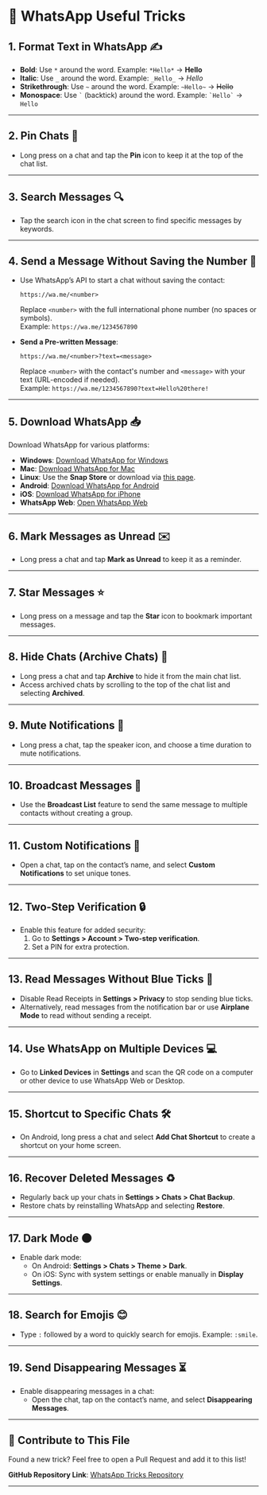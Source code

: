 # 📱 WhatsApp Useful Tricks

## 1. **Format Text in WhatsApp** ✍️
   - **Bold**: Use `*` around the word. Example: `*Hello*` → **Hello**
   - **Italic**: Use `_` around the word. Example: `_Hello_` → *Hello*
   - **Strikethrough**: Use `~` around the word. Example: `~Hello~` → ~~Hello~~
   - **Monospace**: Use ``` ` ``` (backtick) around the word. Example: `` `Hello` `` → `Hello`

---

## 2. **Pin Chats** 📌
   - Long press on a chat and tap the **Pin** icon to keep it at the top of the chat list.

---

## 3. **Search Messages** 🔍
   - Tap the search icon in the chat screen to find specific messages by keywords.

---

## 4. **Send a Message Without Saving the Number** 📨
   - Use WhatsApp’s API to start a chat without saving the contact:
     ```
     https://wa.me/<number>
     ```
     Replace `<number>` with the full international phone number (no spaces or symbols).  
     Example: `https://wa.me/1234567890`
     
   - **Send a Pre-written Message**:
     ```
     https://wa.me/<number>?text=<message>
     ```
     Replace `<number>` with the contact's number and `<message>` with your text (URL-encoded if needed).  
     Example: `https://wa.me/1234567890?text=Hello%20there!`

---

## 5. **Download WhatsApp** 📥
   Download WhatsApp for various platforms:

   - **Windows**: [Download WhatsApp for Windows](https://www.whatsapp.com/download)
   - **Mac**: [Download WhatsApp for Mac](https://www.whatsapp.com/download)
   - **Linux**: Use the **Snap Store** or download via [this page](https://snapcraft.io/whatsapp-for-linux).
   - **Android**: [Download WhatsApp for Android](https://play.google.com/store/apps/details?id=com.whatsapp)
   - **iOS**: [Download WhatsApp for iPhone](https://apps.apple.com/app/whatsapp-messenger/id310633997)
   - **WhatsApp Web**: [Open WhatsApp Web](https://web.whatsapp.com/)

---

## 6. **Mark Messages as Unread** ✉️
   - Long press a chat and tap **Mark as Unread** to keep it as a reminder.

---

## 7. **Star Messages** ⭐
   - Long press on a message and tap the **Star** icon to bookmark important messages.

---

## 8. **Hide Chats (Archive Chats)** 📂
   - Long press a chat and tap **Archive** to hide it from the main chat list.
   - Access archived chats by scrolling to the top of the chat list and selecting **Archived**.

---

## 9. **Mute Notifications** 🔕
   - Long press a chat, tap the speaker icon, and choose a time duration to mute notifications.

---

## 10. **Broadcast Messages** 📣
   - Use the **Broadcast List** feature to send the same message to multiple contacts without creating a group.

---

## 11. **Custom Notifications** 🎵
   - Open a chat, tap on the contact’s name, and select **Custom Notifications** to set unique tones.

---

## 12. **Two-Step Verification** 🔒
   - Enable this feature for added security:
     1. Go to **Settings > Account > Two-step verification**.
     2. Set a PIN for extra protection.

---

## 13. **Read Messages Without Blue Ticks** 👀
   - Disable Read Receipts in **Settings > Privacy** to stop sending blue ticks.
   - Alternatively, read messages from the notification bar or use **Airplane Mode** to read without sending a receipt.

---

## 14. **Use WhatsApp on Multiple Devices** 💻
   - Go to **Linked Devices** in **Settings** and scan the QR code on a computer or other device to use WhatsApp Web or Desktop.

---

## 15. **Shortcut to Specific Chats** 🛠️
   - On Android, long press a chat and select **Add Chat Shortcut** to create a shortcut on your home screen.

---

## 16. **Recover Deleted Messages** ♻️
   - Regularly back up your chats in **Settings > Chats > Chat Backup**.
   - Restore chats by reinstalling WhatsApp and selecting **Restore**.

---

## 17. **Dark Mode** 🌑
   - Enable dark mode:
     - On Android: **Settings > Chats > Theme > Dark**.
     - On iOS: Sync with system settings or enable manually in **Display Settings**.

---

## 18. **Search for Emojis** 😊
   - Type `:` followed by a word to quickly search for emojis. Example: `:smile`.

---

## 19. **Send Disappearing Messages** ⏳
   - Enable disappearing messages in a chat:
     - Open the chat, tap on the contact’s name, and select **Disappearing Messages**.

---

## 🌟 Contribute to This File
Found a new trick? Feel free to open a Pull Request and add it to this list!

**GitHub Repository Link**: [WhatsApp Tricks Repository](#)

---
